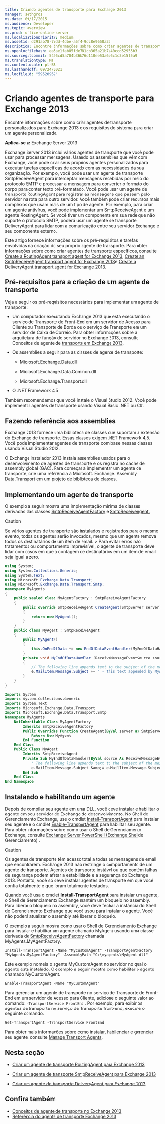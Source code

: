 ```yaml
---
title: Criando agentes de transporte para Exchange 2013
manager: sethgros
ms.date: 09/17/2015
ms.audience: Developer
ms.topic: overview
ms.prod: office-online-server
ms.localizationpriority: medium
ms.assetid: d291ab78-7cdd-4dbe-a5f4-9dc8e9650a33
description: Encontre informações sobre como criar agentes de transporte personalizados para Exchange 2013 e os requisitos do sistema para criar um agente personalizado.
ms.openlocfilehash: ea5ae1fab85fde781cb365a21b7a40ccd52955b3
ms.sourcegitcommit: 54f6cd5a704b36b76d110ee53a6d6c1c3e15f5a9
ms.translationtype: MT
ms.contentlocale: pt-BR
ms.lasthandoff: 09/24/2021
ms.locfileid: "59520952"
---
```

# <a name="creating-transport-agents-for-exchange-2013"></a>Criando agentes de transporte para Exchange 2013

Encontre informações sobre como criar agentes de transporte personalizados para Exchange 2013 e os requisitos do sistema para criar um agente personalizado.
  
**Aplica-se a:** Exchange Server 2013
  
Exchange Server 2013 inclui vários agentes de transporte que você pode usar para processar mensagens. Usando os assemblies que vêm com Exchange, você pode criar seus próprios agentes personalizados para executar tarefas específicas de acordo com as necessidades da sua organização. Por exemplo, você pode usar um agente de transporte SmtpReceiveAgent para interceptar mensagens recebidas por meio do protocolo SMTP e processar a mensagem para converter o formato do corpo para conter texto pré-formatado. Você pode usar um agente de transporte RoutingAgent para registrar as mensagens que passam pelo servidor na rota para outro servidor. Você também pode criar recursos mais complexos que usam mais de um tipo de agente. Por exemplo, para criar um agente antivírus, você pode implementar um SmtpReceiveAgent e um agente RoutingAgent. Se você tiver um componente em sua rede que não suporte o protocolo SMTP, poderá usar um agente de transporte DeliveryAgent para lidar com a comunicação entre seu servidor Exchange e seu componente externo. 
  
Este artigo fornece informações sobre os pré-requisitos e tarefas envolvidas na criação do seu próprio agente de transporte. Para obter informações sobre como criar agentes de transporte específicos, consulte [Create a RoutingAgent transport agent for Exchange 2013](how-to-create-a-routingagent-transport-agent-for-exchange-2013.md), [Create an SmtpReceiveAgent transport agent for Exchange 2013](how-to-create-an-smtpreceiveagent-transport-agent-for-exchange-2013.md)e [Create a DeliveryAgent transport agent for Exchange 2013](how-to-create-a-deliveryagent-transport-agent-for-exchange-2013.md).
  
## <a name="prerequisites-for-creating-a-transport-agent"></a>Pré-requisitos para a criação de um agente de transporte
<a name="bk_prerequisites"> </a>

Veja a seguir os pré-requisitos necessários para implementar um agente de transporte:
  
- Um computador executando Exchange 2013 que está executando o serviço de Transporte de Front-End em um servidor de Acesso para Cliente ou Transporte de Borda ou o serviço de Transporte em um servidor de Caixa de Correio. Para obter informações sobre a arquitetura de função de servidor no Exchange 2013, consulte Conceitos de agente de [transporte em Exchange 2013](transport-agent-concepts-in-exchange-2013.md).
    
- Os assemblies a seguir para as classes de agente de transporte:
    
  - Microsoft.Exchange.Data.dll
    
  - Microsoft.Exchange.Data.Common.dll
    
  - Microsoft.Exchange.Transport.dll
    
- O .NET Framework 4.5
    
Também recomendamos que você instale o Visual Studio 2012. Você pode implementar agentes de transporte usando Visual Basic .NET ou C#.
  
## <a name="referencing-the-assemblies"></a>Fazendo referência aos assemblies
<a name="bk_ReferenceAssemblies"> </a>

Exchange 2013 fornece uma biblioteca de classes que suportam a extensão do Exchange de transporte. Essas classes exigem .NET Framework 4,5. Você pode implementar agentes de transporte com base nessas classes usando Visual Studio 2012.
  
O Exchange instalador 2013 instala assemblies usados para o desenvolvimento de agentes de transporte e os registra no cache de assembly global (GAC). Para começar a implementar um agente de transporte, crie uma referência à Microsoft. Exchange. Assembly Data.Transport em um projeto de biblioteca de classes.
  
## <a name="implementing-a-transport-agent"></a>Implementando um agente de transporte
<a name="bk_implementationExample"> </a>

O exemplo a seguir mostra uma implementação mínima de classes derivadas das classes [SmtpReceiveAgentFactory](https://msdn.microsoft.com/library/Microsoft.Exchange.Data.Transport.Smtp.SmtpReceiveAgentFactory.aspx) e [SmtpReceiveAgent.](https://msdn.microsoft.com/library/Microsoft.Exchange.Data.Transport.Smtp.SmtpReceiveAgent.aspx) 
  
> [!CAUTION]
> Se vários agentes de transporte são instalados e registrados para o mesmo evento, todos os agentes serão invocados, mesmo que um agente remova todos os destinatários de um item de email. > Para evitar erros não tratamentos ou comportamento imprevisível, o agente de transporte deve lidar com casos em que a contagem de destinatários em um item de email seja igual a zero. 
  
```cs
using System;
using System.Collections.Generic;
using System.Text;
using Microsoft.Exchange.Data.Transport;
using Microsoft.Exchange.Data.Transport.Smtp;
namespace MyAgents
{
    public sealed class MyAgentFactory : SmtpReceiveAgentFactory
    {
        public override SmtpReceiveAgent CreateAgent(SmtpServer server)
        {
            return new MyAgent();
        }
    }
    public class MyAgent : SmtpReceiveAgent
    {
        public MyAgent()
        {
            this.OnEndOfData += new EndOfDataEventHandler(MyEndOfDataHandler);
        }
        private void MyEndOfDataHandler (ReceiveMessageEventSource source, EndOfDataEventArgs e)
        {
            // The following line appends text to the subject of the message that caused the event.
            e.MailItem.Message.Subject += " - this text appended by MyAgent";
        }
    }
}
```

```vb
Imports System
Imports System.Collections.Generic
Imports System.Text
Imports Microsoft.Exchange.Data.Transport
Imports Microsoft.Exchange.Data.Transport.Smtp
Namespace MyAgents
    NotInheritable Class MyAgentFactory
        Inherits SmtpReceiveAgentFactory
        Public Overrides Function CreateAgent(ByVal server as SmtpServer) As SmtpReceiveAgent
            Return New MyAgent
        End Function
    End Class
    Public Class MyAgent
        Inherits SmtpReceiveAgent
        Private Sub MyEndOfDataHandler(ByVal source As ReceiveMessageEventSource, ByVal e As EndOfDataEventArgs) Handles Me.OnEndOfData
            ' The following line appends text to the subject of the message that caused the event.
            e.MailItem.Message.Subject &amp;= e.MailItem.Message.Subject + " - this text appended by MyAgent"
        End Sub
    End Class
End Namespace
```

## <a name="installing-and-enabling-an-agent"></a>Instalando e habilitando um agente
<a name="bk_InstallEnable"> </a>

Depois de compilar seu agente em uma DLL, você deve instalar e habilitar o agente em seu servidor de Exchange de desenvolvimento. No Shell de Gerenciamento Exchange, use o cmdlet [Install-TransportAgent](https://technet.microsoft.com/library/aa997998.aspx) para instalar seu agente e o cmdlet [Enable-TransportAgent](https://technet.microsoft.com/library/bb124921.aspx) para habilitar seu agente. Para obter informações sobre como usar o Shell de Gerenciamento Exchange, consulte [Exchange Server PowerShell (Exchange Shell](https://docs.microsoft.com/powershell/exchange/exchange-server/exchange-management-shell?view=exchange-ps)de Gerenciamento) .
  
> [!CAUTION]
> Os agentes de transporte têm acesso total a todas as mensagens de email que encontrarem. Exchange 2013 não restringe o comportamento de um agente de transporte. Agentes de transporte instável ou que contêm falhas de segurança podem afetar a estabilidade e a segurança do Exchange 2013. Portanto, você só deve instalar agentes de transporte em que você confia totalmente e que foram totalmente testados. 
  
Quando você usa o cmdlet **Install-TransportAgent** para instalar um agente, o Shell de Gerenciamento Exchange mantém um bloqueio no assembly. Para liberar o bloqueio no assembly, você deve fechar a instância do Shell de Gerenciamento Exchange que você usou para instalar o agente. Você não poderá atualizar o assembly até liberar o bloqueio. 
  
O exemplo a seguir mostra como usar o Shell de Gerenciamento Exchange para instalar e habilitar um agente chamado MyAgent usando uma classe derivada de [SmtpReceiveAgentFactory](https://msdn.microsoft.com/library/Microsoft.Exchange.Data.Transport.Smtp.SmtpReceiveAgentFactory.aspx) chamada MyAgents.MyAgentFactory. 
  
 `Install-TransportAgent -Name "MyCustomAgent" -TransportAgentFactory "MyAgents.MyAgentFactory" -AssemblyPath "C:\myagents\MyAgent.dll"`
  
Este exemplo nomeia o agente MyCustomAgent no servidor no qual o agente está instalado. O exemplo a seguir mostra como habilitar o agente chamado MyCustomAgent.
  
 `Enable-TransportAgent -Name "MyCustomAgent"`
  
Para gerenciar um agente de transporte no serviço de Transporte de Front-End em um servidor de Acesso para Cliente, adicione o seguinte valor ao comando:  `-TransportService FrontEnd` . Por exemplo, para exibir os agentes de transporte no serviço de Transporte front-end, execute o seguinte comando.
  
 `Get-TransportAgent -TransportService FrontEnd`
  
Para obter mais informações sobre como instalar, habilenciar e gerenciar seu agente, consulte [Manage Transport Agents](https://technet.microsoft.com/library/bb125175%28v=exchg.150%29.aspx).
  
## <a name="in-this-section"></a>Nesta seção
<a name="bk_inthissection"> </a>

- [Criar um agente de transporte RoutingAgent para Exchange 2013](how-to-create-a-routingagent-transport-agent-for-exchange-2013.md)
    
- [Criar um agente de transporte SmtpReceiveAgent para Exchange 2013](how-to-create-an-smtpreceiveagent-transport-agent-for-exchange-2013.md)
    
- [Criar um agente de transporte DeliveryAgent para Exchange 2013](how-to-create-a-deliveryagent-transport-agent-for-exchange-2013.md)
    
## <a name="see-also"></a>Confira também

- [Conceitos de agente de transporte no Exchange 2013](transport-agent-concepts-in-exchange-2013.md)   
- [Referência do agente de transporte Exchange 2013](transport-agent-reference-for-exchange-2013.md)
    

